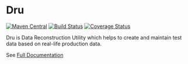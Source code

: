 # Dru

[![Maven Central](https://img.shields.io/maven-central/v/com.agorapulse/dru.svg?label=Maven%20Central)](https://search.maven.org/search?q=g:%22com.agorapulse%22%20AND%20a:%22dru%22) [![Build Status](https://travis-ci.org/agorapulse/dru.svg?branch=master)](https://travis-ci.org/agorapulse/dru) [![Coverage Status](https://coveralls.io/repos/github/agorapulse/dru/badge.svg?branch=master)](https://coveralls.io/github/agorapulse/dru?branch=master)

Dru is Data Reconstruction Utility which helps to create and maintain test data based on real-life production data.

See [Full Documentation](https://agorapulse.github.io/dru/)
